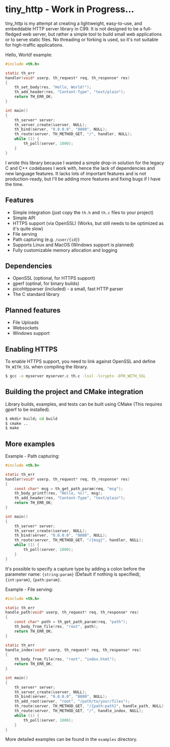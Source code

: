 # tiny_http - Work in Progress...
tiny_http is my attempt at creating a lightweight, easy-to-use, and embeddable HTTP server library in C99.
It is not designed to be a full-fledged web server, but rather a simple tool to build small web applications or to serve static files. No threading or forking is used, so it's not suitable for high-traffic applications.

Hello, World! example:
```c
#include <th.h>

static th_err
handler(void* userp, th_request* req, th_response* res)
{
    th_set_body(res, "Hello, World!");
    th_add_header(res, "Content-Type", "text/plain");
    return TH_ERR_OK;
}

int main()
{
    th_server* server;
    th_server_create(&server, NULL);
    th_bind(server, "0.0.0.0", "8080", NULL);
    th_route(server, TH_METHOD_GET, "/", handler, NULL);
    while (1) {
        th_poll(server, 1000);
    }
}
```

I wrote this library because I wanted a simple drop-in solution for the legacy C and C++ codebases I work with, hence the lack of dependencies and new language features. It lacks lots of important features and is not production-ready,
but I'll be adding more features and fixing bugs if I have the time.

## Features

- Simple integration (just copy the `th.h` and `th.c` files to your project)
- Simple API
- HTTPS support (via OpenSSL) (Works, but still needs to be optimized as it's quite slow)
- File serving
- Path capturing (e.g. `/user/{id}`)
- Supports Linux and MacOS (Windows support is planned)
- Fully customizable memory allocation and logging

## Dependencies
- OpenSSL (optional, for HTTPS support)
- gperf (optinal, for binary builds)
- picohttpparser (included) - a small, fast HTTP parser
- The C standard library

## Planned features

- File Uploads
- Websockets
- Windows support

## Enabling HTTPS

To enable HTTPS support, you need to link against OpenSSL and define `TH_WITH_SSL` when compiling the library.
```sh
$ gcc -o myserver myserver.c th.c -lssl -lcrypto -DTH_WITH_SSL
```

## Building the project and CMake integration

Library builds, examples, and tests can be built using CMake (This requires gperf to be installed).
```sh
$ mkdir build; cd build
$ cmake ..
$ make
```

## More examples

Example - Path capturing:
```c
#include <th.h>

static th_err
handler(void* userp, th_request* req, th_response* res)
{
    const char* msg = th_get_path_param(req, "msg");
    th_body_printf(res, "Hello, %s!", msg);
    th_add_header(res, "Content-Type", "text/plain");
    return TH_ERR_OK;
}

int main()
{
    th_server* server;
    th_server_create(&server, NULL);
    th_bind(server, "0.0.0.0", "8080", NULL);
    th_route(server, TH_METHOD_GET, "/{msg}", handler, NULL);
    while (1) {
        th_poll(server, 1000);
    }
}
```
It's possible to specify a capture type by adding a colon before the parameter name: `{string:param}` (Default if nothing is specified), `{int:param}`, `{path:param}`.

Example - File serving:
```c
#include <th.h>

static th_err
handle_path(void* userp, th_request* req, th_response* res)
{
    const char* path = th_get_path_param(req, "path");
    th_body_from_file(res, "root", path);
    return TH_ERR_OK;
}

static th_err
handle_index(void* userp, th_request* req, th_response* res)
{
    th_body_from_file(res, "root", "index.html");
    return TH_ERR_OK;
}

int main()
{
    th_server* server;
    th_server_create(&server, NULL);
    th_bind(server, "0.0.0.0", "8080", NULL);
    th_add_root(server, "root", "/path/to/your/files");
    th_route(server, TH_METHOD_GET, "/{path:path}", handle_path, NULL);
    th_route(server, TH_METHOD_GET, "/", handle_index, NULL);
    while (1) {
        th_poll(server, 1000);
    }
}
```

More detailed examples can be found in the `examples` directory.
